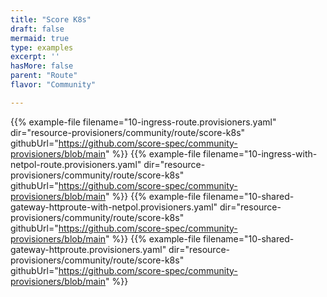 ```yaml
---
title: "Score K8s"
draft: false
mermaid: true
type: examples
excerpt: ''
hasMore: false
parent: "Route"
flavor: "Community"

---
```


{{% example-file filename="10-ingress-route.provisioners.yaml" dir="resource-provisioners/community/route/score-k8s" githubUrl="https://github.com/score-spec/community-provisioners/blob/main" %}}
{{% example-file filename="10-ingress-with-netpol-route.provisioners.yaml" dir="resource-provisioners/community/route/score-k8s" githubUrl="https://github.com/score-spec/community-provisioners/blob/main" %}}
{{% example-file filename="10-shared-gateway-httproute-with-netpol.provisioners.yaml" dir="resource-provisioners/community/route/score-k8s" githubUrl="https://github.com/score-spec/community-provisioners/blob/main" %}}
{{% example-file filename="10-shared-gateway-httproute.provisioners.yaml" dir="resource-provisioners/community/route/score-k8s" githubUrl="https://github.com/score-spec/community-provisioners/blob/main" %}}
